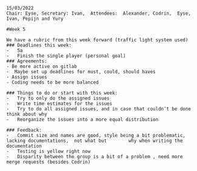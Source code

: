 	15/03/2022 
	Chair: Eyse, Secretary: Ivan,  Attendees:  Alexander, Codrin,  Eyse, Ivan, Pepijn and Yury

	#Week 5

	We have a rubric from this week forward (traffic light system used)
	### Deadlines this week:
	-	5a
	-	Finish the single player (personal goal)
	### Agreements:
	- Be more active on gitlab 
	-  Maybe set up deadlines for must, could, should haves 
	- Assign issues 
	- Coding needs to be more balanced

	### Things to do or start with this week:
	-	Try to only do the assigned issues 
	-	Write time estimates for the issues
	-	Try to do all assigned issues, and in case that couldn’t be done think about why
	-	Reorganize the issues into a more equal distribution 

	### Feedback: 
	-	Commit size and names are good, style being a bit problematic, lacking documentations,  not what but 		why when writing the documentation
	-	Testing is yellow right now 
	-	Disparity between the group is a bit of a problem , need more merge requests (besides Codrin) 
